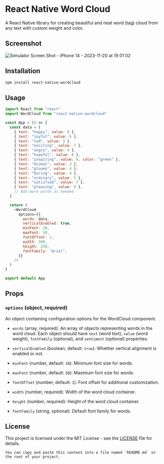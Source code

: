 # React Native Word Cloud

A React Native library for creating beautiful and neat word (tag) cloud from any text with custom weight and color.

## Screenshot

![Simulator Screen Shot - iPhone 14 - 2023-11-20 at 19 01 02](https://github.com/jekingohel/react-native-wordcloud/assets/2361463/6c01e98b-6bc6-492e-892a-07c613b98868)

## Installation

```bash
npm install react-native-wordcloud
```

## Usage

```javascript
import React from "react"
import WordCloud from "react-native-wordcloud"

const App = () => {
  const data = [
    { text: "happy", value: 8 },
    { text: "joyful", value: 6 },
    { text: "sad", value: 3 },
    { text: "exciting", value: 7 },
    { text: "angry", value: 4 },
    { text: "hopeful", value: 8 },
    { text: "inspiring", value: 9, color: "green" },
    { text: "dismal", value: 3 },
    { text: "gloomy", value: 4 },
    { text: "boring", value: 4 },
    { text: "ordinary", value: 5 },
    { text: "satisfied", value: 7 },
    { text: "pleasing", value: 8 },
    // Add more words as needed
  ]

  return (
    <WordCloud
      options={{
        words: data,
        verticalEnabled: true,
        minFont: 10,
        maxFont: 50,
        fontOffset: 1,
        width: 390,
        height: 250,
        fontFamily: "Arial",
      }}
    />
  )
}

export default App
```

## Props

### `options` (object, required)

An object containing configuration options for the WordCloud component.

- `words` (array, required): An array of objects representing words in the word cloud. Each object should have `text` (word text), `value` (word weight), `fontFamily` (optional), and `sentiment` (optional) properties.

- `verticalEnabled` (boolean, default: `true`): Whether vertical alignment is enabled or not.

- `minFont` (number, default: `10`): Minimum font size for words.

- `maxFont` (number, default: `50`): Maximum font size for words.

- `fontOffset` (number, default: `1`): Font offset for additional customization.

- `width` (number, required): Width of the word cloud container.

- `height` (number, required): Height of the word cloud container.

- `fontFamily` (string, optional): Default font family for words.

## License

This project is licensed under the MIT License - see the [LICENSE](LICENSE) file for details.

```
You can copy and paste this content into a file named `README.md` in the root of your project.
```
